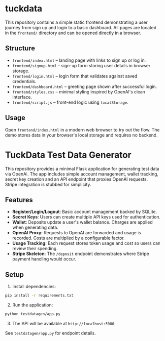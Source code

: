 # tuckdata

This repository contains a simple static frontend demonstrating a user journey
from sign up and login to a basic dashboard. All pages are located in the
`frontend/` directory and can be opened directly in a browser.

## Structure

- `frontend/index.html` – landing page with links to sign up or log in.
- `frontend/signup.html` – sign-up form storing user details in browser storage.
- `frontend/login.html` – login form that validates against saved credentials.
- `frontend/dashboard.html` – greeting page shown after successful login.
- `frontend/styles.css` – minimal styling inspired by OpenAI's clean interface.
- `frontend/script.js` – front-end logic using `localStorage`.

## Usage

Open `frontend/index.html` in a modern web browser to try out the flow. The demo
stores data in your browser's local storage and requires no backend.

# TuckData Test Data Generator

This repository provides a minimal Flask application for generating test data via OpenAI. The app includes simple account management, wallet tracking, secret key creation and an API endpoint that proxies OpenAI requests. Stripe integration is stubbed for simplicity.

## Features

- **Register/Login/Logout**: Basic account management backed by SQLite.
- **Secret Keys**: Users can create multiple API keys used for authentication.
- **Wallet**: Deposits update a user's wallet balance. Charges are applied when generating data.
- **OpenAI Proxy**: Requests to OpenAI are forwarded and usage is recorded. Costs are multiplied by a configurable factor.
- **Usage Tracking**: Each request stores token usage and cost so users can review their spending.
- **Stripe Skeleton**: The `/deposit` endpoint demonstrates where Stripe payment handling would occur.

## Setup

1. Install dependencies:

```bash
pip install -r requirements.txt
```

2. Run the application:

```bash
python testdatagen/app.py
```

3. The API will be available at `http://localhost:5000`.

See `testdatagen/app.py` for endpoint details.
